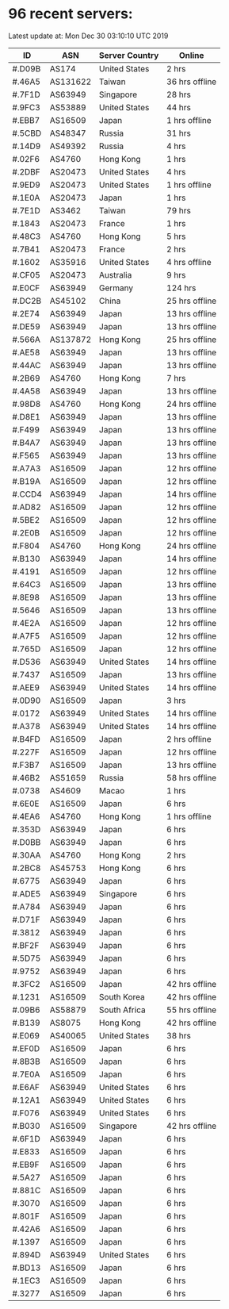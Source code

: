 # 96 recent servers:

Latest update at: Mon Dec 30 03:10:10 UTC 2019

| ID | ASN | Server Country | Online |
| -- | --- | -------------- | ------ |
| #.D09B | AS174 | United States | 2 hrs |
| #.46A5 | AS131622 | Taiwan | 36 hrs offline |
| #.7F1D | AS63949 | Singapore | 28 hrs |
| #.9FC3 | AS53889 | United States | 44 hrs |
| #.EBB7 | AS16509 | Japan | 1 hrs offline |
| #.5CBD | AS48347 | Russia | 31 hrs |
| #.14D9 | AS49392 | Russia | 4 hrs |
| #.02F6 | AS4760 | Hong Kong | 1 hrs |
| #.2DBF | AS20473 | United States | 4 hrs |
| #.9ED9 | AS20473 | United States | 1 hrs offline |
| #.1E0A | AS20473 | Japan | 1 hrs |
| #.7E1D | AS3462 | Taiwan | 79 hrs |
| #.1843 | AS20473 | France | 1 hrs |
| #.48C3 | AS4760 | Hong Kong | 5 hrs |
| #.7B41 | AS20473 | France | 2 hrs |
| #.1602 | AS35916 | United States | 4 hrs offline |
| #.CF05 | AS20473 | Australia | 9 hrs |
| #.E0CF | AS63949 | Germany | 124 hrs |
| #.DC2B | AS45102 | China | 25 hrs offline |
| #.2E74 | AS63949 | Japan | 13 hrs offline |
| #.DE59 | AS63949 | Japan | 13 hrs offline |
| #.566A | AS137872 | Hong Kong | 25 hrs offline |
| #.AE58 | AS63949 | Japan | 13 hrs offline |
| #.44AC | AS63949 | Japan | 13 hrs offline |
| #.2B69 | AS4760 | Hong Kong | 7 hrs |
| #.4A58 | AS63949 | Japan | 13 hrs offline |
| #.98D8 | AS4760 | Hong Kong | 24 hrs offline |
| #.D8E1 | AS63949 | Japan | 13 hrs offline |
| #.F499 | AS63949 | Japan | 13 hrs offline |
| #.B4A7 | AS63949 | Japan | 13 hrs offline |
| #.F565 | AS63949 | Japan | 13 hrs offline |
| #.A7A3 | AS16509 | Japan | 12 hrs offline |
| #.B19A | AS16509 | Japan | 12 hrs offline |
| #.CCD4 | AS63949 | Japan | 14 hrs offline |
| #.AD82 | AS16509 | Japan | 12 hrs offline |
| #.5BE2 | AS16509 | Japan | 12 hrs offline |
| #.2E0B | AS16509 | Japan | 12 hrs offline |
| #.F804 | AS4760 | Hong Kong | 24 hrs offline |
| #.B130 | AS63949 | Japan | 14 hrs offline |
| #.4191 | AS16509 | Japan | 12 hrs offline |
| #.64C3 | AS16509 | Japan | 13 hrs offline |
| #.8E98 | AS16509 | Japan | 13 hrs offline |
| #.5646 | AS16509 | Japan | 13 hrs offline |
| #.4E2A | AS16509 | Japan | 12 hrs offline |
| #.A7F5 | AS16509 | Japan | 12 hrs offline |
| #.765D | AS16509 | Japan | 12 hrs offline |
| #.D536 | AS63949 | United States | 14 hrs offline |
| #.7437 | AS16509 | Japan | 13 hrs offline |
| #.AEE9 | AS63949 | United States | 14 hrs offline |
| #.0D90 | AS16509 | Japan | 3 hrs |
| #.0172 | AS63949 | United States | 14 hrs offline |
| #.A378 | AS63949 | United States | 14 hrs offline |
| #.B4FD | AS16509 | Japan | 2 hrs offline |
| #.227F | AS16509 | Japan | 12 hrs offline |
| #.F3B7 | AS16509 | Japan | 13 hrs offline |
| #.46B2 | AS51659 | Russia | 58 hrs offline |
| #.0738 | AS4609 | Macao | 1 hrs |
| #.6E0E | AS16509 | Japan | 6 hrs |
| #.4EA6 | AS4760 | Hong Kong | 1 hrs offline |
| #.353D | AS63949 | Japan | 6 hrs |
| #.D0BB | AS63949 | Japan | 6 hrs |
| #.30AA | AS4760 | Hong Kong | 2 hrs |
| #.2BC8 | AS45753 | Hong Kong | 6 hrs |
| #.6775 | AS63949 | Japan | 6 hrs |
| #.ADE5 | AS63949 | Singapore | 6 hrs |
| #.A784 | AS63949 | Japan | 6 hrs |
| #.D71F | AS63949 | Japan | 6 hrs |
| #.3812 | AS63949 | Japan | 6 hrs |
| #.BF2F | AS63949 | Japan | 6 hrs |
| #.5D75 | AS63949 | Japan | 6 hrs |
| #.9752 | AS63949 | Japan | 6 hrs |
| #.3FC2 | AS16509 | Japan | 42 hrs offline |
| #.1231 | AS16509 | South Korea | 42 hrs offline |
| #.09B6 | AS58879 | South Africa | 55 hrs offline |
| #.B139 | AS8075 | Hong Kong | 42 hrs offline |
| #.E069 | AS40065 | United States | 38 hrs |
| #.EF0D | AS16509 | Japan | 6 hrs |
| #.8B3B | AS16509 | Japan | 6 hrs |
| #.7E0A | AS16509 | Japan | 6 hrs |
| #.E6AF | AS63949 | United States | 6 hrs |
| #.12A1 | AS63949 | United States | 6 hrs |
| #.F076 | AS63949 | United States | 6 hrs |
| #.B030 | AS16509 | Singapore | 42 hrs offline |
| #.6F1D | AS63949 | Japan | 6 hrs |
| #.E833 | AS16509 | Japan | 6 hrs |
| #.EB9F | AS16509 | Japan | 6 hrs |
| #.5A27 | AS16509 | Japan | 6 hrs |
| #.881C | AS16509 | Japan | 6 hrs |
| #.3070 | AS16509 | Japan | 6 hrs |
| #.801F | AS16509 | Japan | 6 hrs |
| #.42A6 | AS16509 | Japan | 6 hrs |
| #.1397 | AS16509 | Japan | 6 hrs |
| #.894D | AS63949 | United States | 6 hrs |
| #.BD13 | AS16509 | Japan | 6 hrs |
| #.1EC3 | AS16509 | Japan | 6 hrs |
| #.3277 | AS16509 | Japan | 6 hrs |


